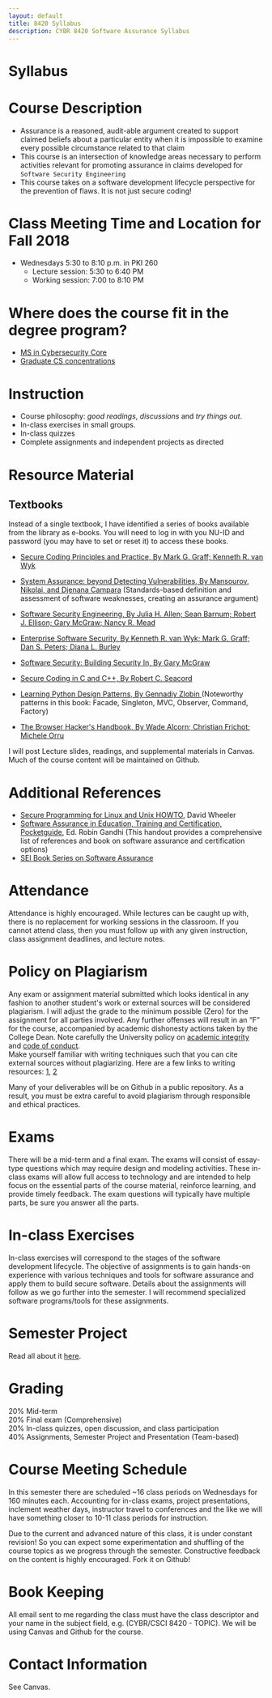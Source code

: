 ```yaml
---
layout: default
title: 8420 Syllabus
description: CYBR 8420 Software Assurance Syllabus
---
```

# Syllabus

# Course Description
* Assurance is a reasoned, audit-able argument created to support claimed beliefs about a particular entity when it is impossible to examine every possible circumstance related to that claim
* This course is an intersection of knowledge areas necessary to perform activities relevant for promoting assurance in claims developed for `Software Security Engineering`
* This course takes on a software development lifecycle perspective for the prevention of flaws. It is not just secure coding!

# Class Meeting Time and Location for Fall 2018
* Wednesdays 5:30 to 8:10 p.m. in PKI 260
  - Lecture session: 5:30 to 6:40 PM
  - Working session: 7:00 to 8:10 PM

# Where does the course fit in the degree program?
* [MS in Cybersecurity Core](https://www.unomaha.edu/college-of-information-science-and-technology/school-of-interdisciplinary-informatics/cybersecurity/ms-cybr-reqs.php)  
* [Graduate CS concentrations](https://www.unomaha.edu/college-of-information-science-and-technology/computer-science/graduate/graduate-concentrations.php)

# Instruction
* Course philosophy: *good readings*, *discussions* and *try things out*.
* In-class exercises in small groups.
* In-class quizzes
* Complete assignments and independent projects as directed

# Resource Material
## Textbooks

Instead of a single textbook, I have identified a series of books available from the library as e-books. You will need to log in with you NU-ID and password (you may have to set or reset it) to access these books.

* [Secure Coding Principles and Practice, By Mark G. Graff; Kenneth R. van Wyk](http://proquest.safaribooksonline.com.leo.lib.unomaha.edu/0596002424)

* [System Assurance: beyond Detecting Vulnerabilities, By Mansourov, Nikolai, and Djenana Campara](http://proquest.safaribooksonline.com.leo.lib.unomaha.edu/book/software-engineering-and-development/enterprise/9780123814142) (Standards-based definition and assessment of software weaknesses, creating an assurance argument)

* [Software Security Engineering, By Julia H. Allen; Sean Barnum; Robert J. Ellison; Gary McGraw; Nancy R. Mead](http://proquest.safaribooksonline.com.leo.lib.unomaha.edu/book/networking/security/9780321559685)

* [Enterprise Software Security, By Kenneth R. van Wyk; Mark G. Graff; Dan S. Peters; Diana L. Burley](http://proquest.safaribooksonline.com.leo.lib.unomaha.edu/book/networking/security/9780321604378)

* [Software Security: Building Security In, By Gary McGraw](http://proquest.safaribooksonline.com.leo.lib.unomaha.edu/0321356705)

* [Secure Coding in C and C++, By Robert C. Seacord](http://proquest.safaribooksonline.com.leo.lib.unomaha.edu/9780132981989)

* [Learning Python Design Patterns, By Gennadiy Zlobin ](http://proquest.safaribooksonline.com.leo.lib.unomaha.edu/book/programming/python/9781783283378)(Noteworthy patterns in this book: Facade, Singleton, MVC, Observer, Command, Factory)

* [The Browser Hacker's Handbook, By Wade Alcorn; Christian Frichot; Michele Orru](http://proquest.safaribooksonline.com.leo.lib.unomaha.edu/book/networking/security/9781118662090)

I will post Lecture slides, readings, and supplemental materials in Canvas. Much of the course content will be maintained on Github.

# Additional References

* [Secure Programming for Linux and Unix HOWTO](http://www.dwheeler.com/secure-programs/Secure-Programs-HOWTO/index.html), David Wheeler  
* [Software Assurance in Education, Training and Certification, Pocketguide](http://faculty.ist.unomaha.edu/rgandhi/swa/SwAPGWET/Home.html), Ed. Robin Gandhi
(This handout provides a comprehensive list of references and book on software assurance and certification options)
* [SEI Book Series on Software Assurance](http://resources.sei.cmu.edu/library/asset-view.cfm?assetid=465870)

# Attendance
Attendance is highly encouraged. While lectures can be caught up with, there is no replacement for working sessions in the classroom. If you cannot attend class, then you must follow up with any given instruction, class assignment deadlines, and lecture notes.

# Policy on Plagiarism
Any exam or assignment material submitted which looks identical in any fashion to another student's work or external sources will be considered plagiarism. I will adjust the grade to the minimum possible (Zero) for the assignment for all parties involved. Any further offenses will result in an “F” for the course, accompanied by academic dishonesty actions taken by the College Dean. Note carefully the University policy on [academic integrity](http://goo.gl/NVWUBy) and [code of conduct](https://www.unomaha.edu/student-life/student-conduct-and-community-standards/policies/code-of-conduct.php).  
Make yourself familiar with writing techniques such that you can cite external sources without plagiarizing. Here are a few links to writing resources: [1](http://owl.english.purdue.edu/owl/resource/563/01/), [2](https://owl.english.purdue.edu/owl/resource/589/01/)

Many of your deliverables will be on Github in a public repository. As a result, you must be extra careful to avoid plagiarism through responsible and ethical practices.

# Exams
There will be a mid-term and a final exam. The exams will consist of essay-type questions which may require design and modeling activities. These in-class exams will allow full access to technology and are intended to help focus on the essential parts of the course material, reinforce learning, and provide timely feedback. The exam questions will typically have multiple parts, be sure you answer all the parts.

# In-class Exercises
In-class exercises will correspond to the stages of the software development lifecycle. The objective of assignments is to gain hands-on experience with various techniques and tools for software assurance and apply them to build secure software. Details about the assignments will follow as we go further into the semester. I will recommend specialized software programs/tools for these assignments.

# Semester Project
Read all about it [here](https://robinagandhi.github.io/swa/pages/project.html).

# Grading
20% Mid-term  
20% Final exam (Comprehensive)  
20% In-class quizzes, open discussion, and class participation  
40% Assignments, Semester Project and Presentation (Team-based)  

# Course Meeting Schedule
In this semester there are scheduled ~16 class periods on Wednesdays for 160 minutes each. Accounting for in-class exams, project presentations, inclement weather days, instructor travel to conferences and the like we will have something closer to 10-11 class periods for instruction.

Due to the current and advanced nature of this class, it is under constant revision! So you can expect some experimentation and shuffling of the course topics as we progress through the semester. Constructive feedback on the content is highly encouraged. Fork it on Github!

# Book Keeping
All email sent to me regarding the class must have the class descriptor and your name in the subject field, e.g. (CYBR/CSCI 8420 - TOPIC). We will be using Canvas and Github for the course.

# Contact Information
See Canvas.
